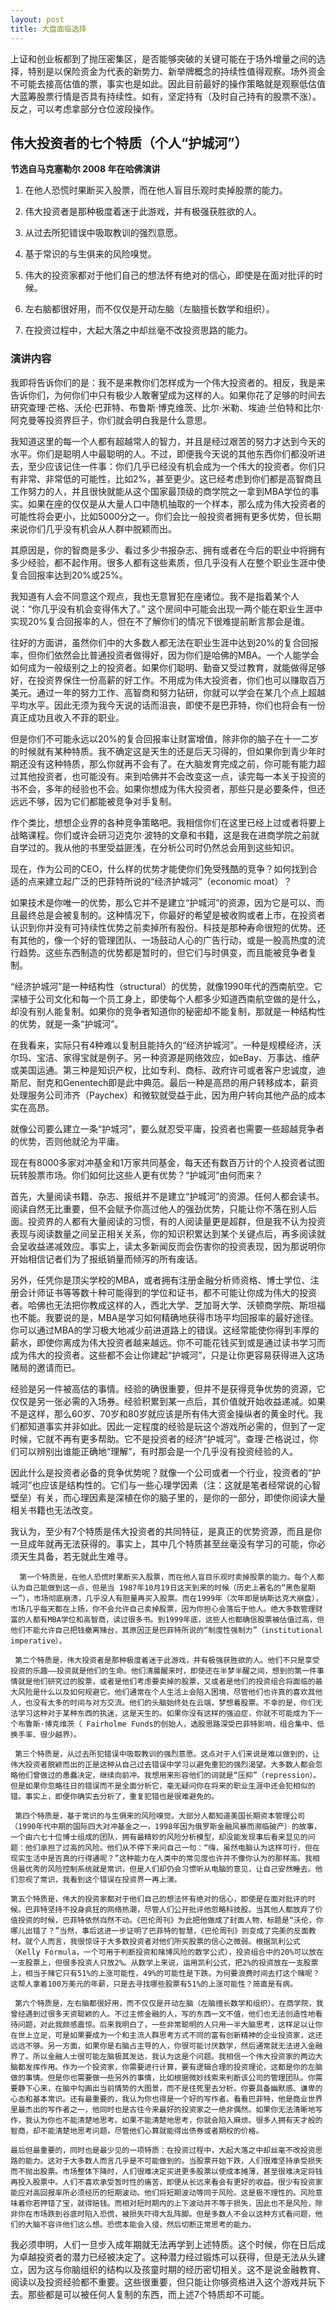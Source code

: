 ```yaml
---
layout: post
title: 大盘面临选择
---
```


上证和创业板都到了抛压密集区，是否能够突破的关键可能在于场外增量之间的选择，特别是以保险资金为代表的新势力、新举牌概念的持续性值得观察。场外资金不可能去接高估值的票，事实也是如此。因此目前最好的操作策略就是观察低估值大蓝筹股票行情是否具有持续性。如有，坚定持有（及时自己持有的股票不涨）。反之，可以考虑拿部分仓位波段操作。

## 伟大投资者的七个特质（个人“护城河”）

__节选自马克塞勒尔 2008 年在哈佛演讲__

1. 在他人恐慌时果断买入股票，而在他人盲目乐观时卖掉股票的能力。

2. 伟大投资者是那种极度着迷于此游戏，并有极强获胜欲的人。

3. 从过去所犯错误中吸取教训的强烈意愿。

4. 基于常识的与生俱来的风险嗅觉。

5. 伟大的投资家都对于他们自己的想法怀有绝对的信心，即使是在面对批评的时候。

6. 左右脑都很好用，而不仅仅是开动左脑（左脑擅长数学和组织）。

7. 在投资过程中，大起大落之中却丝毫不改投资思路的能力。


### 演讲内容

我即将告诉你们的是：我不是来教你们怎样成为一个伟大投资者的。相反，我是来告诉你们，为何你们中只有极少人敢奢望成为这样的人。如果你花了足够的时间去研究查理·芒格、沃伦·巴菲特、布鲁斯·博克维茨、比尔·米勒、埃迪·兰伯特和比尔·阿克曼等投资界巨子，你们就会明白我是什么意思。

 我知道这里的每一个人都有超越常人的智力，并且是经过艰苦的努力才达到今天的水平。你们是聪明人中最聪明的人。不过，即便我今天说的其他东西你们都没听进去，至少应该记住一件事：你们几乎已经没有机会成为一个伟大的投资者。你们只有非常、非常低的可能性，比如2%，甚至更少。这已经考虑到你们都是高智商且工作努力的人，并且很快就能从这个国家最顶级的商学院之一拿到MBA学位的事实。如果在座的仅仅是从大量人口中随机抽取的一个样本，那么成为伟大投资者的可能性将会更小，比如5000分之一。你们会比一般投资者拥有更多优势，但长期来说你们几乎没有机会从人群中脱颖而出。

 其原因是，你的智商是多少、看过多少书报杂志、拥有或者在今后的职业中将拥有多少经验，都不起作用。很多人都有这些素质，但几乎没有人在整个职业生涯中使复合回报率达到20%或25%。

 我知道有人会不同意这个观点，我也无意冒犯在座诸位。我不是指着某个人说：“你几乎没有机会变得伟大了。” 这个房间中可能会出现一两个能在职业生涯中实现20%复合回报率的人，但在不了解你们的情况下很难提前断言那会是谁。

 往好的方面讲，虽然你们中的大多数人都无法在职业生涯中达到20%的复合回报率，但你们依然会比普通投资者做得好，因为你们是哈佛的MBA。一个人能学会如何成为一般级别之上的投资者。如果你们聪明、勤奋又受过教育，就能做得足够好，在投资界保住一份高薪的好工作。不用成为伟大投资者，你们也可以赚取百万美元。通过一年的努力工作、高智商和努力钻研，你就可以学会在某几个点上超越平均水平。因此无须为我今天说的话而沮丧，即使不是巴菲特，你们也将会有一份真正成功且收入不菲的职业。

 但是你们不可能永远以20%的复合回报率让财富增值，除非你的脑子在十一二岁的时候就有某种特质。我不确定这是天生的还是后天习得的，但如果你到青少年时期还没有这种特质，那么你就再不会有了。在大脑发育完成之前，你可能有能力超过其他投资者，也可能没有。来到哈佛并不会改变这一点，读完每一本关于投资的书不会，多年的经验也不会。如果你想成为伟大投资者，那些只是必要条件，但还远远不够，因为它们都能被竞争对手复制。

 作个类比，想想企业界的各种竞争策略吧。我相信你们在这里已经上过或者将要上战略课程。你们或许会研习迈克尔·波特的文章和书籍，这是我在进商学院之前就自学过的。我从他的书里受益匪浅，在分析公司时仍然总会用到这些知识。

 现在，作为公司的CEO，什么样的优势才能使你们免受残酷的竞争？如何找到合适的点来建立起广泛的巴菲特所说的“经济护城河”（economic moat）？

 如果技术是你唯一的优势，那么它并不是建立“护城河”的资源，因为它是可以、而且最终总是会被复制的。这种情况下，你最好的希望是被收购或者上市，在投资者认识到你并没有可持续性优势之前卖掉所有股份。科技是那种寿命很短的优势。还有其他的，像一个好的管理团队、一场鼓动人心的广告行动，或是一股高热度的流行趋势。这些东西制造的优势都是暂时的，但它们与时俱变，而且能被竞争者复制。

 “经济护城河”是一种结构性（structural）的优势，就像1990年代的西南航空。它深植于公司文化和每一个员工身上，即使每个人都多少知道西南航空做的是什么，却没有别人能复制。如果你的竞争者知道你的秘密却不能复制，那就是一种结构性的优势，就是一条“护城河”。

 在我看来，实际只有4种难以复制且能持久的“经济护城河”。一种是规模经济，沃尔玛、宝洁、家得宝就是例子。另一种资源是网络效应，如eBay、万事达、维萨或美国运通。第三种是知识产权，比如专利、商标、政府许可或者客户忠诚度，迪斯尼、耐克和Genentech即是此中典范。最后一种是高昂的用户转移成本，薪资处理服务公司沛齐（Paychex）和微软就受益于此，因为用户转向其他产品的成本实在高昂。

 就像公司要么建立一条“护城河”，要么就忍受平庸，投资者也需要一些超越竞争者的优势，否则他就沦为平庸。

 现在有8000多家对冲基金和1万家共同基金，每天还有数百万计的个人投资者试图玩转股票市场。你们如何比这些人更有优势？“护城河”由何而来？

 首先，大量阅读书籍、杂志、报纸并不是建立“护城河”的资源。任何人都会读书。阅读自然无比重要，但不会赋予你高过他人的强劲优势，只能让你不落在别人后面。投资界的人都有大量阅读的习惯，有的人阅读量更是超群，但是我不认为投资表现与阅读数量之间呈正相关关系，你的知识积累达到某个关键点后，再多阅读就会呈收益递减效应。事实上，读太多新闻反而会伤害你的投资表现，因为那说明你开始相信记者们为了报纸销量而倾泻的所有废话。

 另外，任凭你是顶尖学校的MBA，或者拥有注册金融分析师资格、博士学位、注册会计师证书等等数十种可能得到的学位和证书，都不可能让你成为伟大的投资者。哈佛也无法把你教成这样的人，西北大学、芝加哥大学、沃顿商学院、斯坦福也不能。我要说的是，MBA是学习如何精确地获得市场平均回报率的最好途径。你可以通过MBA的学习极大地减少前进道路上的错误。这经常能使你得到丰厚的薪水，即使你离成为伟大投资者越来越远。你不可能花钱买到或是通过读书学习而成为伟大的投资者。这些都不会让你建起“护城河”，只是让你更容易获得进入这场赌局的邀请而已。

 经验是另一件被高估的事情。经验的确很重要，但并不是获得竞争优势的资源，它仅仅是另一张必需的入场券。经验积累到某一点后，其价值就开始收益递减。如果不是这样，那么60岁、70岁和80岁就应该是所有伟大资金操纵者的黄金时代。我们都知道事实并非如此。因此一定程度的经验是玩这个游戏所必需的，但到了一定时候，它就不再有更多帮助。它不是投资者的经济“护城河”。查理·芒格说过，你们可以辨别出谁能正确地“理解”，有时那会是一个几乎没有投资经验的人。

 因此什么是投资者必备的竞争优势呢？就像一个公司或者一个行业，投资者的“护城河”也应该是结构性的。它们与一些心理学因素（注：这就是笔者经常说的心智壁垒）有关，而心理因素是深植在你的脑子里的，是你的一部分，即使你阅读大量相关书籍也无法改变。

 我认为，至少有7个特质是伟大投资者的共同特征，是真正的优势资源，而且是你一旦成年就再无法获得的。事实上，其中几个特质甚至丝毫没有学习的可能，你必须天生具备，若无就此生难寻。

      第一个特质是，在他人恐慌时果断买入股票，而在他人盲目乐观时卖掉股票的能力。每个人都认为自己能做到这一点，但是当 1987年10月19日这天到来的时候（历史上著名的“黑色星期一”），市场彻底崩溃，几乎没人有胆量再买入股票。而在1999年（次年即是纳斯达克大崩盘），市场几乎每天都在上扬，你不会允许自己卖掉股票，因为你担心会落后于他人。绝大多数管理财富的人都有MBA学位和高智商，读过很多书。到1999年底，这些人也都确信股票被估值过高，但他们不能允许自己把钱撤离赌台，其原因正是巴菲特所说的“制度性强制力”（institutional imperative）。

     第二个特质是，伟大投资者是那种极度着迷于此游戏，并有极强获胜欲的人。他们不只是享受投资的乐趣——投资就是他们的生命。他们清晨醒来时，即使还在半梦半醒之间，想到的第一件事情就是他们研究过的股票，或者是他们考虑要卖掉的股票，又或者是他们的投资组合将面临的最大风险是什么以及如何规避它。他们通常在个人生活上会陷入困境，尽管他们也许真的喜欢其他人，也没有太多的时间与对方交流。他们的头脑始终处在云端，梦想着股票。不幸的是，你们无法学习这种对于某种东西的执迷，这是天生的。如果你没有这样的强迫症，你就不可能成为下一个布鲁斯·博克维茨（ Fairholme Funds的创始人，选股思路深受巴菲特影响，组合集中、低换手率、很少越界）。

     第三个特质是，从过去所犯错误中吸取教训的强烈意愿。这点对于人们来说是难以做到的，让伟大投资者脱颖而出的正是这种从自己过去错误中学习以避免重犯的强烈渴望。大多数人都会忽略他们曾做过的愚蠢决定，继续向前冲。我想用来形容他们的词就是“压抑”（repression）。但是如果你忽略往日的错误而不是全面分析它，毫无疑问你在将来的职业生涯中还会犯相似的错。事实上，即便你确实去分析了，重复犯错也是很难避免的。

     第四个特质是，基于常识的与生俱来的风险嗅觉。大部分人都知道美国长期资本管理公司（1990年代中期的国际四大对冲基金之一，1998年因为俄罗斯金融风暴而濒临破产）的故事，一个由六七十位博士组成的团队，拥有最精妙的风险分析模型，却没能发现事后看来显见的问题：他们承担了过高的风险。他们从不停下来问自己一句：“嗨，虽然电脑认为这样可行，但在现实生活中是否真的行得通呢？”这种能力在人类中的常见度也许并不像你认为的那样高。我相信最优秀的风险控制系统就是常识，但是人们却仍会习惯听从电脑的意见，让自己安然睡去。他们忽视了常识，我看到这个错误在投资界一再上演。

    第五个特质是，伟大的投资家都对于他们自己的想法怀有绝对的信心，即使是在面对批评的时候。巴菲特坚持不投身疯狂的网络热潮，尽管人们公开批评他忽略科技股。当其他人都放弃了价值投资的时候，巴菲特依然岿然不动。《巴伦周刊》为此把他做成了封面人物，标题是“沃伦，你哪儿出错了？”当然，事后这进一步证明了巴菲特的智慧，《巴伦周刊》则变成了完美的反面教材。就个人而言，我很惊讶于大多数投资者对他们所买股票的信心之微弱。根据凯利公式（Kelly Formula，一个可用于判断投资和赌博风险的数学公式），投资组合中的20%可以放在一支股票上，但很多投资人只放2%。从数学上来说，运用凯利公式，把2%的投资放在一支股票上，相当于赌它只有51%的上涨可能性，49%的可能性是下跌。为何要浪费时间去打这个赌呢？这帮人拿着100万美元的年薪，只是去寻找哪些股票有51%的上涨可能性？简直是有病。

     第六个特质是，左右脑都很好用，而不仅仅是开动左脑（左脑擅长数学和组织）。在商学院，我曾经遇到过很多天资聪颖的人。不过主修金融的人，写的东西一文不值，他们也无法创造性地看待问题，对此我颇感震惊。后来我明白了，一些非常聪明的人只用一半大脑思考，这样足以让你在世上立足，可是如果要成为一个和主流人群思考方式不同的富有创新精神的企业投资家，这还远远不够。另一方面，如果你是右脑占主导的人，你很可能讨厌数学，然后通常就无法进入金融界了。所以金融人士很可能左脑极其发达，我认为这是个问题。我相信一个伟大投资家的两边大脑都发挥作用。作为一个投资家，你需要进行计算，要有逻辑合理的投资理论，这都是你的左脑做的事情。但是你也需要做一些另外的事情，比如根据微妙线索来判断该公司的管理团队。你需要静下心来，在脑中勾画出当前情势的大图景，而不是往死里去分析。你要具备幽默感、谦卑的心态和基本常识。还有最重要的，我认为你也得是一个好的写作者。看看巴菲特，他是商业世界里最杰出的写作者之一，他同时也是古往今来最好的投资家之一绝非偶然。如果你无法清晰地写作，我认为你也不能清楚地思考。如果不能清楚地思考，你就会陷入麻烦。很多人拥有天才般的智商，却不能清楚地思考问题，尽管他们心算就能得出债券或者期权的价格。

    最后但最重要的，同时也是最少见的一项特质：在投资过程中，大起大落之中却丝毫不改投资思路的能力。这对于大多数人而言几乎是不可能做到的。当股票开始下跌，人们很难坚持承受损失而不抛出股票。市场整体下降时，人们很难决定买进更多股票以使成本摊薄，甚至很难决定将钱再投入股票中。人们不喜欢承受暂时性的痛苦，即便从长远来看会有更好的收益。很少有投资家能应对高回报率所必须经历的短期波动。他们将短期波动等同于风险。这是极不理性的。风险意味着你若押错了宝，就得赔钱。而相对短时期内的上下波动并不等于损失，因此也不是风险，除非你在市场跌到谷底时陷入恐慌，被损失吓得大乱阵脚。但是多数人不会以这种方式看问题，他们的大脑不容许他们这么想。恐慌本能会入侵，然后切断正常思考的能力。
 
我必须申明，人们一旦步入成年期就无法再学到上述特质。这个时候，你在日后成为卓越投资者的潜力已经被决定了。这种潜力经过锻炼可以获得，但是无法从头建立，因为这与你脑组织的结构以及孩童时期的经历密切相关。这不是说金融教育、阅读以及投资经验都不重要。这些很重要，但只能让你够资格进入这个游戏并玩下去。那些都是可以被任何人复制的东西，而上述7个特质却不可能。
